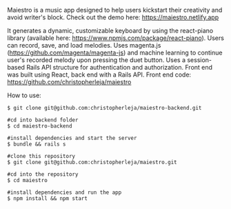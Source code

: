 Maiestro is a music app designed to help users kickstart their creativity and avoid writer's block. Check out the demo here: https://maiestro.netlify.app

It generates a dynamic, customizable keyboard by using the react-piano library (available here: https://www.npmjs.com/package/react-piano).
Users can record, save, and load melodies.
Uses magenta.js (https://github.com/magenta/magenta-js) and machine learning to continue user's recorded melody upon pressing the duet button.
Uses a session-based Rails API structure for authentication and authorization.
Front end was built using React, back end with a Rails API. Front end code: https://github.com/christopherleja/maiestro

How to use:

```#clone backend first
$ git clone git@github.com:christopherleja/maiestro-backend.git

#cd into backend folder
$ cd maiestro-backend

#install dependencies and start the server
$ bundle && rails s

#clone this repository
$ git clone git@github.com:christopherleja/maiestro.git 

#cd into the repository
$ cd maiestro

#install dependencies and run the app
$ npm install && npm start
```
